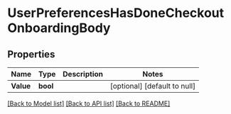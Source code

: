 # UserPreferencesHasDoneCheckoutOnboardingBody

## Properties
Name | Type | Description | Notes
------------ | ------------- | ------------- | -------------
**Value** | **bool** |  | [optional] [default to null]

[[Back to Model list]](../README.md#documentation-for-models) [[Back to API list]](../README.md#documentation-for-api-endpoints) [[Back to README]](../README.md)

